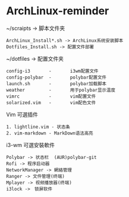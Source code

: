 # ArchLinux-reminder

 ~/scraipts -> 脚本文件夹  

    ArchLinux_Install*.sh -> ArchLinux系统安装脚本
    Dotfiles_Install.sh -> 配置文件部署
 
 ~/dotfiles -> 配置文件夹  

   	config-i3		-		i3wm配置文件  
	config-polybar  -		polybar配置文件  
	launch.sh		-		polybar加载脚本  
	weather         -       用于polybar显示温度  
	vimrc			-		vim配置文件  
	solarized.vim	-		vim配色文件  
 	
Vim 可選插件  

    1. lightline.vim - 状态条  
    2. vim-markdown - MarkDown语法高亮  

i3-wm 可選安裝軟件  

    Polybar -> 状态栏	(AUR)polybar-git    
    Rofi -> 程序启动器  
    NetworkManager -> 網絡管理  
	Ranger -> 文件管理(终端)
	Mplayer -> 视频播放器(终端)
	i3lock ->　锁屏软件
